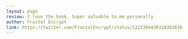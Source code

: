 ```yaml
---
layout: page
review: I love the book. Super valuable to me personally.
author: Fractal Encrypt
link: https://twitter.com/FractalEncrypt/status/1221384430310383616
---
```

